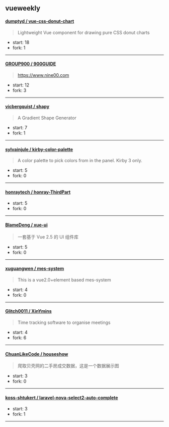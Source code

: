 ## vueweekly

#### [dumptyd / vue-css-donut-chart](https://github.com/dumptyd/vue-css-donut-chart)

> Lightweight Vue component for drawing pure CSS donut charts

+ start: 18
+ fork: 1

----


#### [GROUP900 / 900GUIDE](https://github.com/GROUP900/900GUIDE)

> https://www.nine00.com

+ start: 12
+ fork: 3

----


#### [vicbergquist / shapy](https://github.com/vicbergquist/shapy)

> A Gradient Shape Generator

+ start: 7
+ fork: 1

----


#### [sylvainjule / kirby-color-palette](https://github.com/sylvainjule/kirby-color-palette)

> A color palette to pick colors from in the panel. Kirby 3 only.

+ start: 5
+ fork: 0

----


#### [honraytech / honray-ThirdPart](https://github.com/honraytech/honray-ThirdPart)

> 

+ start: 5
+ fork: 0

----


#### [BlameDeng / xue-ui](https://github.com/BlameDeng/xue-ui)

> 一套基于 Vue 2.5 的 UI 组件库

+ start: 5
+ fork: 0

----


#### [xuguangwen / mes-system](https://github.com/xuguangwen/mes-system)

> This is a vue2.0+element based mes-system

+ start: 4
+ fork: 0

----


#### [Glitch0011 / XinYmins](https://github.com/Glitch0011/XinYmins)

> Time tracking software to organise meetings

+ start: 4
+ fork: 6

----


#### [ChuanLikeCode / houseshow](https://github.com/ChuanLikeCode/houseshow)

> 爬取贝壳网的二手房成交数据，这是一个数据展示图

+ start: 3
+ fork: 0

----


#### [koss-shtukert / laravel-nova-select2-auto-complete](https://github.com/koss-shtukert/laravel-nova-select2-auto-complete)

> 

+ start: 3
+ fork: 1

----


